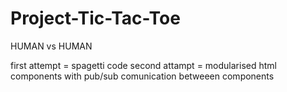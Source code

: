 # Project-Tic-Tac-Toe

HUMAN vs HUMAN

first attempt = spagetti code
second attampt = modularised html components with pub/sub comunication betweeen components


